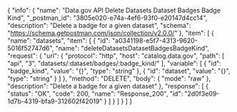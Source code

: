 {
  "info": {
    "name": "Data.gov API Delete Datasets Dataset Badges Badge Kind",
    "_postman_id": "3805e020-e74a-4ef6-93f0-e20147d4cc14",
    "description": "Delete a badge for a given dataset",
    "schema": "https://schema.getpostman.com/json/collection/v2.0.0/"
  },
  "item": [
    {
      "name": "datasets",
      "item": [
        {
          "id": "a0341198-e5f7-4313-9620-5016f52747d6",
          "name": "deleteDatasetsDatasetBadgesBadgeKind",
          "request": {
            "url": {
              "protocol": "http",
              "host": "catalog.data.gov",
              "path": [
                "api",
                "3",
                "datasets/:dataset/badges/:badge_kind/"
              ],
              "variable": [
                {
                  "id": "badge_kind",
                  "value": "{}",
                  "type": "string"
                },
                {
                  "id": "dataset",
                  "value": "{}",
                  "type": "string"
                }
              ]
            },
            "method": "DELETE",
            "body": {
              "mode": "raw"
            },
            "description": "Delete a badge for a given dataset"
          },
          "response": [
            {
              "status": "OK",
              "code": 200,
              "name": "Response_200",
              "id": "2d0f3e09-1d7b-4319-bfa9-312602f42019"
            }
          ]
        }
      ]
    }
  ]
}